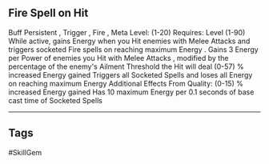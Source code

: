 ## Fire Spell on Hit
Buff
Persistent , Trigger , Fire , Meta
Level: (1-20)
Requires: Level (1-90)
While active, gains Energy when you Hit enemies with Melee Attacks and triggers socketed Fire spells on reaching maximum Energy .
Gains 3 Energy per Power of enemies you Hit with Melee Attacks , modified by the percentage of the enemy's Ailment Threshold the Hit will deal
(0-57) % increased Energy gained
Triggers all Socketed Spells and loses all Energy on reaching maximum Energy
Additional Effects From Quality:
(0-15) % increased Energy gained
Has 10 maximum Energy per 0.1 seconds of base cast time of Socketed Spells

---
## Tags
#SkillGem

